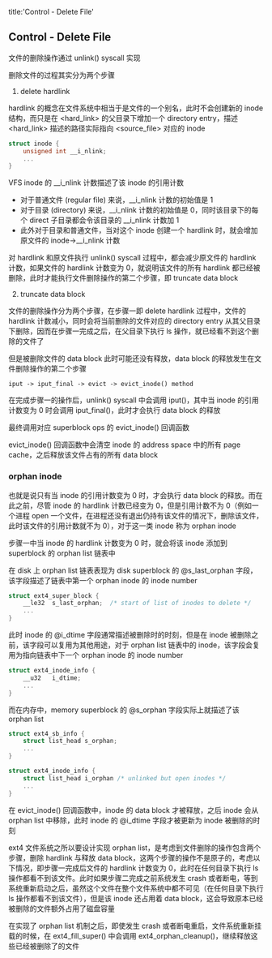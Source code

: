 title:'Control - Delete File'
## Control - Delete File

文件的删除操作通过 unlink() syscall 实现

删除文件的过程其实分为两个步骤

1. delete hardlink

hardlink 的概念在文件系统中相当于是文件的一个别名，此时不会创建新的 inode 结构，而只是在 <hard_link> 的父目录下增加一个 directory entry，描述 <hard_link> 描述的路径实际指向 <source_file> 对应的 inode

```c
struct inode {
	unsigned int __i_nlink;
	...
}
```

VFS inode 的 __i_nlink 计数描述了该 inode 的引用计数

- 对于普通文件 (regular file) 来说，__i_nlink 计数的初始值是 1
- 对于目录 (directory) 来说，__i_nlink 计数的初始值是 0，同时该目录下的每个 direct 子目录都会令该目录的 __i_nlink 计数加 1
- 此外对于目录和普通文件，当对这个 inode 创建一个 hardlink 时，就会增加原文件的 inode->__i_nlink 计数


对 hardlink 和原文件执行 unlink() syscall 过程中，都会减少原文件的 hardlink 计数，如果文件的 hardlink 计数变为 0，就说明该文件的所有 hardlink 都已经被删除，此时才能执行文件删除操作的第二个步骤，即 truncate data block


2. truncate data block

文件的删除操作分为两个步骤，在步骤一即 delete hardlink 过程中，文件的 hardlink 计数减小，同时会将当前删除的文件对应的 directory entry 从其父目录下删除，因而在步骤一完成之后，在父目录下执行 ls 操作，就已经看不到这个删除的文件了

但是被删除文件的 data block 此时可能还没有释放，data block 的释放发生在文件删除操作的第二个步骤

```
iput -> iput_final -> evict -> evict_inode() method
```

在完成步骤一的操作后，unlink() syscall 中会调用 iput()，其中当 inode 的引用计数变为 0 时会调用 iput_final()，此时才会执行 data block 的释放

最终调用对应 superblock ops 的 evict_inode() 回调函数

evict_inode() 回调函数中会清空 inode 的 address space 中的所有 page cache，之后释放该文件占有的所有 data block



### orphan inode

也就是说只有当 inode 的引用计数变为 0 时，才会执行 data block 的释放。而在此之前，尽管 inode 的 hardlink 计数已经变为 0，但是引用计数不为 0（例如一个进程 open 一个文件，在进程还没有退出仍持有该文件的情况下，删除该文件，此时该文件的引用计数就不为 0），对于这一类 inode 称为 orphan inode

步骤一中当 inode 的 hardlink 计数变为 0 时，就会将该 inode 添加到 superblock 的 orphan list 链表中


在 disk 上 orphan list 链表表现为 disk superblock 的 @s_last_orphan 字段，该字段描述了链表中第一个 orphan inode 的 inode number

```c
struct ext4_super_block {
	__le32	s_last_orphan;	/* start of list of inodes to delete */
	...
}
```

此时 inode 的 @i_dtime 字段通常描述被删除时的时刻，但是在 inode 被删除之前，该字段可以复用为其他用途，对于 orphan list 链表中的 inode，该字段会复用为指向链表中下一个 orphan inode 的 inode number

```c
struct ext4_inode_info {
	__u32	i_dtime;
	...
}
```


而在内存中，memory superblock 的 @s_orphan 字段实际上就描述了该 orphan list

```c
struct ext4_sb_info {
	struct list_head s_orphan;
	...
}
```

```c
struct ext4_inode_info {
	struct list_head i_orphan /* unlinked but open inodes */
	...
}
```


在 evict_inode() 回调函数中，inode 的 data block 才被释放，之后 inode 会从 orphan list 中移除，此时 inode 的 @i_dtime 字段才被更新为 inode 被删除的时刻



ext4 文件系统之所以要设计实现 orphan list，是考虑到文件删除的操作包含两个步骤，删除 hardlink 与释放 data block，这两个步骤的操作不是原子的，考虑以下情况，即步骤一完成后文件的 hardlink 计数变为 0，此时在任何目录下执行 ls 操作都看不到该文件。此时如果步骤二完成之前系统发生 crash 或者断电，等到系统重新启动之后，虽然这个文件在整个文件系统中都不可见（在任何目录下执行 ls 操作都看不到该文件），但是该 inode 还占用着 data block，这会导致原本已经被删除的文件额外占用了磁盘容量

在实现了 orphan list 机制之后，即使发生 crash 或者断电重启，文件系统重新挂载的时候，在 ext4_fill_super() 中会调用 ext4_orphan_cleanup()，继续释放这些已经被删除了的文件
